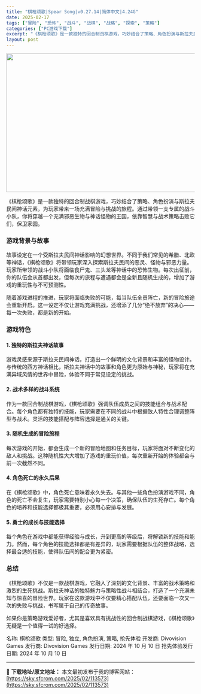 ```yaml
---
title: "棋枪颂歌|Spear Song|v0.27.14|简体中文|4.24G"
date: 2025-02-17
tags: ["冒险", "恐怖", "战斗", "战棋", "战略", "探索", "策略"]
categories: ["PC游戏下载"]
excerpt: "《棋枪颂歌》是一款独特的回合制战棋游戏，巧妙结合了策略、角色扮演与斯拉夫民间神话元素，为玩家带来一场充满冒险与挑战的旅程。通过带领一支专属的战斗小队，你将穿越一个充满邪恶生物与神话怪物的王国，依靠智慧与战术策略击败它们，保卫家园。 游戏背景与故事 故事设定在一个受斯拉夫民间神话影响的幻想世界。不同于&hellip;"
layout: post
---
```


<img class="aligncenter size-full wp-image-113574" src="https://sky.sfcrom.com/wp-content/uploads/2025/02/202502170132481.webp" alt="" width="660" height="370" />

《棋枪颂歌》是一款独特的回合制战棋游戏，巧妙结合了策略、角色扮演与斯拉夫民间神话元素，为玩家带来一场充满冒险与挑战的旅程。通过带领一支专属的战斗小队，你将穿越一个充满邪恶生物与神话怪物的王国，依靠智慧与战术策略击败它们，保卫家园。
<h3>游戏背景与故事</h3>
故事设定在一个受斯拉夫民间神话影响的幻想世界。不同于我们常见的希腊、北欧等神话，《棋枪颂歌》将带领玩家深入探索斯拉夫民间的恶灵、怪物与邪恶力量。玩家所带领的战斗小队将面临食尸鬼、三头龙等神话中的恐怖生物。每次出征前，你的队伍会从首都出发，但每次的旅程与遭遇都会是全新且随机生成的，增加了游戏的重玩性与不可预测性。

随着游戏进程的推进，玩家将面临失败的可能，每当队伍全员阵亡，新的冒险旅途会重新开启。这一设定不仅让游戏充满挑战，还增添了几分“绝不放弃”的决心——每一次失败，都是新的开始。
<h3>游戏特色</h3>
<h4>1. <strong>独特的斯拉夫神话故事</strong></h4>
游戏灵感来源于斯拉夫民间神话，打造出一个鲜明的文化背景和丰富的怪物设计。与传统的西方神话相比，斯拉夫神话中的故事和角色更为原始与神秘，玩家将在充满异域风情的世界中冒险，体验不同于常见设定的挑战。
<h4>2. <strong>战术多样的战斗系统</strong></h4>
作为一款回合制战棋游戏，《棋枪颂歌》强调队伍成员之间的技能组合与战术配合。每个角色都有独特的技能，玩家需要在不同的战斗中根据敌人特性合理调整阵型与战术。灵活的技能搭配与阵容选择是通关的关键。
<h4>3. <strong>随机生成的冒险旅程</strong></h4>
每次游戏的开始，都会生成一个新的冒险地图和任务目标，玩家将面对不断变化的敌人和挑战。这种随机性大大增加了游戏的重玩价值，每次重新开始的体验都会与前一次截然不同。
<h4>4. <strong>角色死亡的永久后果</strong></h4>
在《棋枪颂歌》中，角色死亡意味着永久失去。与其他一些角色扮演游戏不同，角色的死亡不会复生，玩家需要特别小心每一个决策，确保队伍的生死存亡。每个角色的培养和技能选择都极其重要，必须用心安排与发展。
<h4>5. <strong>勇士的成长与技能选择</strong></h4>
每个角色在游戏中都能获得经验与成长，升到更高的等级后，将解锁新的技能和能力。然而，每个角色的技能选择都是有差异的，玩家需要根据队伍的整体战略，选择最合适的技能，使得队伍间的配合更为紧密。
<h3>总结</h3>
《棋枪颂歌》不仅是一款战棋游戏，它融入了深刻的文化背景、丰富的战术策略和激烈的生死挑战。斯拉夫神话的独特魅力与策略性战斗相结合，打造了一个充满未知与惊喜的冒险世界。玩家在这款游戏中不仅要精心搭配队伍，还要面临一次又一次的失败与挑战，书写属于自己的传奇故事。

如果你是策略游戏爱好者，尤其是喜欢具有挑战性的回合制战棋游戏，《棋枪颂歌》无疑是一个值得一试的好选择。

名称: 棋枪颂歌
类型: 冒险, 独立, 角色扮演, 策略, 抢先体验
开发商: Divovision Games
发行商: Divovision Games
发行日期: 2024 年 10 月 10 日
抢先体验发行日期: 2024 年 10 月 10 日

---
📖 **下载地址/原文地址：** 本文最初发布于我的博客网站：[https://sky.sfcrom.com/2025/02/113573](https://sky.sfcrom.com/2025/02/113573)
